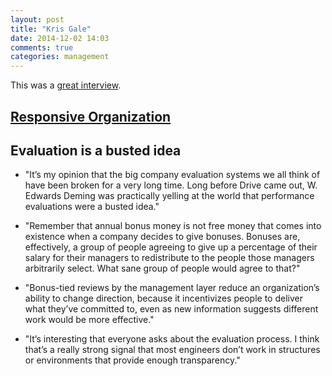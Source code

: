 ```yaml
---
layout: post
title: "Kris Gale"
date: 2014-12-02 14:03
comments: true
categories: management
---
```


This was a [great interview](http://research.gigaom.com/2013/11/the-new-visionaries-kris-gale/).

## [Responsive Organization](http://www.theresponsiveorg.com/manifesto)

## Evaluation is a busted idea
  - "It’s my opinion that the big company evaluation systems we all think of have been broken for a very long time. Long before Drive came out, W. Edwards Deming was practically yelling at the world that performance evaluations were a busted idea."

  - "Remember that annual bonus money is not free money that comes into existence when a company decides to give bonuses. Bonuses are, effectively, a group of people agreeing to give up a percentage of their salary for their managers to redistribute to the people those managers arbitrarily select. What sane group of people would agree to that?"

  - "Bonus-tied reviews by the management layer reduce an organization’s ability to change direction, because it incentivizes people to deliver what they’ve committed to, even as new information suggests different work would be more effective."

  - "It’s interesting that everyone asks about the evaluation process. I think that’s a really strong signal that most engineers don’t work in structures or environments that provide enough transparency."
